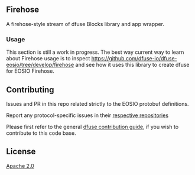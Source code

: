## Firehose

A firehose-style stream of dfuse Blocks library and app wrapper.

### Usage

This section is still a work in progress. The best way current way to learn about
Firehose usage is to inspect https://github.com/dfuse-io/dfuse-eosio/tree/develop/firehose
and see how it uses this library to create dfuse for EOSIO Firehose.

## Contributing

Issues and PR in this repo related strictly to the EOSIO protobuf definitions.

Report any protocol-specific issues in their
[respective repositories](https://github.com/dfuse-io/dfuse#protocols)

Please first refer to the general
[dfuse contribution guide](https://github.com/dfuse-io/dfuse/blob/master/CONTRIBUTING.md),
if you wish to contribute to this code base.

## License

[Apache 2.0](LICENSE)